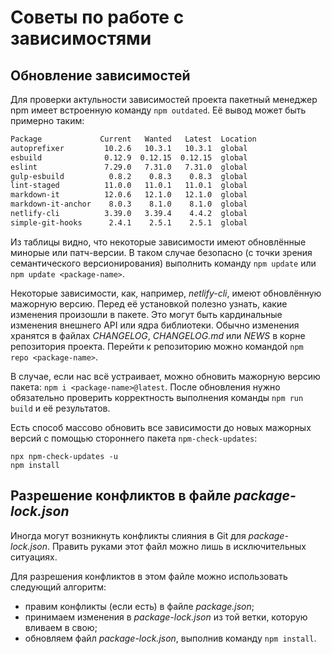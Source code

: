 # Советы по работе с зависимостями

## Обновление зависимостей

Для проверки актульности зависимостей проекта пакетный менеджер npm имеет встроенную команду `npm outdated`. Её вывод может быть примерно таким:

```sh
Package             Current   Wanted   Latest  Location
autoprefixer         10.2.6   10.3.1   10.3.1  global
esbuild              0.12.9  0.12.15  0.12.15  global
eslint               7.29.0   7.31.0   7.31.0  global
gulp-esbuild          0.8.2    0.8.3    0.8.3  global
lint-staged          11.0.0   11.0.1   11.0.1  global
markdown-it          12.0.6   12.1.0   12.1.0  global
markdown-it-anchor    8.0.3    8.1.0    8.1.0  global
netlify-cli          3.39.0   3.39.4    4.4.2  global
simple-git-hooks      2.4.1    2.5.1    2.5.1  global
```

Из таблицы видно, что некоторые зависимости имеют обновлённые минорые или патч-версии. В таком случае безопасно (с точки зрения семантического версионирования) выполнить команду `npm update` или `npm update <package-name>`.

Некоторые зависимости, как, например, _netlify-cli_, имеют обновлённую мажорную версию. Перед её установкой полезно узнать, какие изменения произошли в пакете. Это могут быть кардинальные изменения внешнего API или ядра библиотеки. Обычно изменения хранятся в файлах _CHANGELOG_, _CHANGELOG.md_ или _NEWS_ в корне репозитория проекта. Перейти к репозиторию можно командой `npm repo <package-name>`.

В случае, если нас всё устраивает, можно обновить мажорную версию пакета: `npm i <package-name>@latest`. После обновления нужно обязательно проверить корректность выполнения команды `npm run build` и её результатов.

Есть способ массово обновить все зависимости до новых мажорных версий с помощью стороннего пакета `npm-check-updates`:

```
npx npm-check-updates -u
npm install
```

## Разрешение конфликтов в файле _package-lock.json_

Иногда могут возникнуть конфликты слияния в Git для _package-lock.json_. Править руками этот файл можно лишь в исключительных ситуациях.

Для разрешения конфликтов в этом файле можно использовать следующий алгоритм:

- правим конфликты (если есть) в файле _package.json_;
- принимаем изменения в _package-lock.json_ из той ветки, которую вливаем в свою;
- обновляем файл _package-lock.json_, выполнив команду `npm install`.
